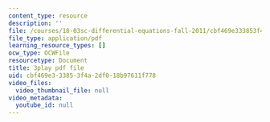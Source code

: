 ```yaml
---
content_type: resource
description: ''
file: /courses/18-03sc-differential-equations-fall-2011/cbf469e333853f4a2df018b97611f778_pGECDB15L9o.pdf
file_type: application/pdf
learning_resource_types: []
ocw_type: OCWFile
resourcetype: Document
title: 3play pdf file
uid: cbf469e3-3385-3f4a-2df0-18b97611f778
video_files:
  video_thumbnail_file: null
video_metadata:
  youtube_id: null
---
```

